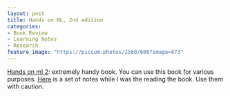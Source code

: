 ```yaml
---
layout: post
title: Hands on ML, 2nd edition
categories:
- Book Review
- Learning Notes
- Research
feature_image: "https://picsum.photos/2560/600?image=873"
---
```


[Hands on ml 2](https://github.com/ageron/handson-ml2): extremely handy book. You can use this book for various purposes. [Here](/pdfs/hands_on_ml2.pdf) is a set of notes while I was the reading the book. Use them with caution.
